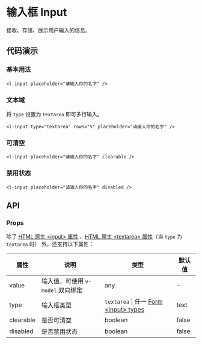 # 输入框 Input

接收、存储、展示用户输入的信息。

## 代码演示

### 基本用法

<p>
  <l-input placeholder="请输入你的名字" />
</p>

```vue
<l-input placeholder="请输入你的名字" />
```

### 文本域

将 `type` 设置为 `textarea` 即可多行输入。

<p>
  <l-input type="textarea" rows="5" placeholder="请输入你的名字" />
</p>

```vue
<l-input type="textarea" rows="5" placeholder="请输入你的名字" />
```

### 可清空

<p>
  <l-input placeholder="请输入你的名字" clearable />
</p>

```vue
<l-input placeholder="请输入你的名字" clearable />
```

### 禁用状态

<p>
  <l-input placeholder="请输入你的名字" disabled />
</p>

```vue
<l-input placeholder="请输入你的名字" disabled />
```


## API

### Props

除了 [HTML 原生 &lt;input&gt; 属性](https://developer.mozilla.org/zh-CN/docs/Web/HTML/Element/Input#%E5%B1%9E%E6%80%A7) 、[HTML 原生 &lt;textarea&gt; 属性](https://developer.mozilla.org/zh-CN/docs/Web/HTML/Element/Textarea#%E5%B1%9E%E6%80%A7)（当 `type` 为 `textarea` 时） 外，还支持以下属性：

属性      | 说明                             | 类型                                                                                                                                  | 默认值
----------|----------------------------------|---------------------------------------------------------------------------------------------------------------------------------------|--------
value     | 输入值，可使用 `v-model` 双向绑定 | any                                                                                                                                   | -
type      | 输入框类型                       | `textarea` \| 任一 [Form &lt;input&gt; types](https://developer.mozilla.org/zh-CN/docs/Web/HTML/Element/Input#Form_%3Cinput%3E_types) | text
clearable | 是否可清空                       | boolean                                                                                                                               | false
disabled  | 是否禁用状态                     | boolean                                                                                                                               | false
